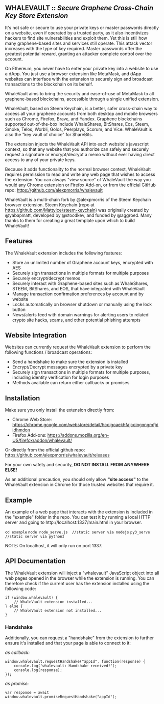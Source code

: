 WHALEVAULT :: *Secure Graphene Cross-Chain Key Store Extension*
---
It's not safe or secure to use your private keys or master passwords directly on a website, even if operated by a trusted party, as it also incentivizes hackers to find site vulnerabilities and exploit them.  Yet this is still how many graphene-based sites and services still operate.  This attack vector increases with the type of key required.  Master passwords offer the greatest potential reward, granting an attacker complete control over the account.

On Ethereum, you never have to enter your private key into a website to use a dApp.  You just use a browser extension like MetaMask, and dApp websites can interface with the extension to securely sign and broadcast transactions to the blockchain on its behalf.

WhaleVault aims to bring the security and ease-of-use of MetaMask to all graphene-based blockchains, accessible through a single unified extension.

WhaleVault, based on Steem Keychain, is a better, safer cross-chain way to access all your graphene accounts from both desktop and mobile browsers such as Chrome, Firefox, Brave, and Yandex.  Graphene blockchains supported out-of-the-box include WhaleShares, BitShares, Eos, Steem, Smoke, Telos, Worbli, Golos, Peerplays, Scorum, and Vice.  WhaleVault is also the "key vault of choice" for ShareBits.

The extension injects the WhaleVault API into each website's javascript context, so that any website that you authorize can safely and securely request a signature or encrypt/decrypt a memo without ever having direct access to any of your private keys.

Because it adds functionality to the normal browser context, WhaleVault requires permission to read and write any web page that wishes to access the extension. You can always "view source" of WhaleVault the way you would any Chrome extension or Firefox Add-on, or from the official GitHub repo: https://github.com/alexpmorris/whalevault

WhaleVault is a multi-chain fork by @alexpmorris of the Steem Keychain browser extension.  Steem Keychain (repo at https://github.com/MattyIce/steem-keychain) was originally created by @yabapmatt, developed by @stoodkev, and funded by @aggroed. Many thanks to them for creating a great template upon which to build WhaleVault!

## Features
The WhaleVault extension includes the following features:
- Store an unlimited number of Graphene account keys, encrypted with AES
- Securely sign transactions in multiple formats for multiple purposes
- Securely encrypt/decrypt memos
- Securely interact with Graphene-based sites such as WhaleShares, STEEM, 
  BitShares, and EOS, that have integrated with WhaleVault
- Manage transaction confirmation preferences by account and by website
- Locks automatically on browser shutdown or manually using the lock button
- News/alerts feed with domain warnings for alerting users to related 
  crypto site hacks, scams, and other potential phishing attempts

## Website Integration
Websites can currently request the WhaleVault extension to perform the following functions / broadcast operations:
- Send a handshake to make sure the extension is installed
- Encrypt/Decrypt messages encrypted by a private key
- Securely sign transactions in multiple formats for multiple purposes,
  including identity verification for login purposes
- Methods available can return either callbacks or promises

## Installation
Make sure you only install the extension directly from:
- Chrome Web Store: https://chrome.google.com/webstore/detail/hcoigoaekhfajcoingnngmfjdidhmdon
- Firefox Add-ons: https://addons.mozilla.org/en-US/firefox/addon/whalevault/

Or directly from the official github repo: https://github.com/alexpmorris/whalevault/releases

For your own safety and security, **DO NOT INSTALL FROM ANYWHERE ELSE!**

As an additional precaution, you should only allow **"site access"** to the WhaleVault extension in Chrome for those trusted websites that require it.

## Example

An example of a web page that interacts with the extension is included in the "example" folder in the repo. You can test it by running a local HTTP server and going to http://localhost:1337/main.html in your browser.

`cd example`
`node node_serve.js  //static server via nodejs`
`py3_serve  //static server via python3`

NOTE: On localhost, it will only run on port 1337.

## API Documentation

The WhaleVault extension will inject a "whalevault" JavaScript object into all web pages opened in the browser while the extension is running. You can therefore check if the current user has the extension installed using the following code:

```
if (window.whalevault) {
    // WhaleVault extension installed...
} else {
    // WhaleVault extension not installed...
}
```

### Handshake

Additionally, you can request a "handshake" from the extension to further ensure it's installed and that your page is able to connect to it:

*as callback:*
```
window.whalevault.requestHandshake("appId", function(response) {
    console.log('whalevault: Handshake received!');
    console.log(response);
});
```

*as promise:*
```
var response = await window.whalevault.promiseRequestHandshake("appId");
```
